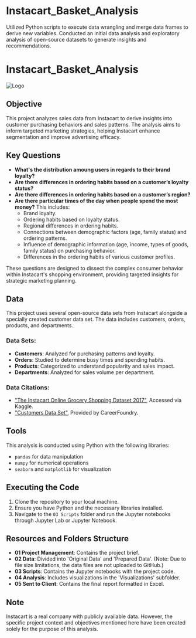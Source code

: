 # Instacart_Basket_Analysis
Utilized Python scripts to execute data wrangling and merge data frames to derive new variables. Conducted an initial data analysis and exploratory analysis of open-source datasets to generate insights and recommendations.
# Instacart_Basket_Analysis

![Logo](logo.png)

## Objective
This project analyzes sales data from Instacart to derive insights into customer purchasing behaviors and sales patterns. The analysis aims to inform targeted marketing strategies, helping Instacart enhance segmentation and improve advertising efficacy.

## Key Questions
- **What's the distribution amoung users in regards to their brand loyalty?** 
- **Are there differences in ordering habits based on a customer’s loyalty status?** 
- **Are there differences in ordering habits based on a customer’s region?** 
- **Are there particular times of the day when people spend the most money?** This includes:
  - Brand loyalty.
  - Ordering habits based on loyalty status.
  - Regional differences in ordering habits.
  - Connections between demographic factors (age, family status) and ordering patterns.
  - Influence of demographic information (age, income, types of goods, family status) on purchasing behavior.
  - Differences in the ordering habits of various customer profiles.

These questions are designed to dissect the complex consumer behavior within Instacart's shopping environment, providing targeted insights for strategic marketing planning.

## Data
This project uses several open-source data sets from Instacart alongside a specially created customer data set. The data includes customers, orders, products, and departments.

### Data Sets:
- **Customers**: Analyzed for purchasing patterns and loyalty.
- **Orders**: Studied to determine busy times and spending habits.
- **Products**: Categorized to understand popularity and sales impact.
- **Departments**: Analyzed for sales volume per department.

### Data Citations:
- ["The Instacart Online Grocery Shopping Dataset 2017"](https://www.kaggle.com/datasets/Instacart/instacart-online-grocery-shopping-2017), Accessed via Kaggle.
- ["Customers Data Set"](https://s3.amazonaws.com/coach-courses-us/public/courses/data-immersion/A4/A4_Data_Assets/customers.zip), Provided by CareerFoundry.


## Tools
This analysis is conducted using Python with the following libraries:
- `pandas` for data manipulation
- `numpy` for numerical operations
- `seaborn` and `matplotlib` for visualization

## Executing the Code
1. Clone the repository to your local machine.
2. Ensure you have Python and the necessary libraries installed.
3. Navigate to the `03 Scripts` folder and run the Jupyter notebooks through Jupyter Lab or Jupyter Notebook.

## Resources and Folders Structure
- **01 Project Management**: Contains the project brief.
- **02 Data**: Divided into 'Original Data' and 'Prepared Data'. (Note: Due to file size limitations, the data files are not uploaded to GitHub.)
- **03 Scripts**: Contains the Jupyter notebooks with the project code.
- **04 Analysis**: Includes visualizations in the 'Visualizations' subfolder.
- **05 Sent to Client**: Contains the final report formatted in Excel.

## Note
Instacart is a real company with publicly available data. However, the specific project context and objectives mentioned here have been created solely for the purpose of this analysis.
